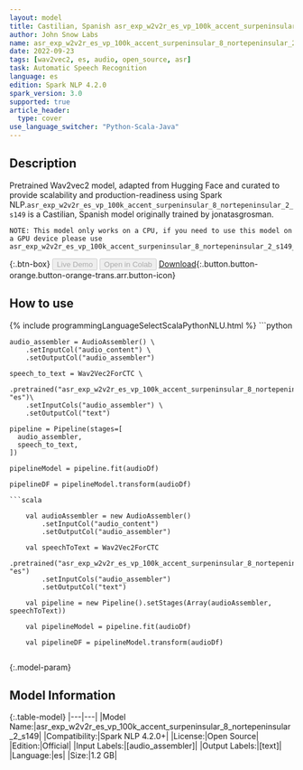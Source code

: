 ```yaml
---
layout: model
title: Castilian, Spanish asr_exp_w2v2r_es_vp_100k_accent_surpeninsular_8_nortepeninsular_2_s149 TFWav2Vec2ForCTC from jonatasgrosman
author: John Snow Labs
name: asr_exp_w2v2r_es_vp_100k_accent_surpeninsular_8_nortepeninsular_2_s149
date: 2022-09-23
tags: [wav2vec2, es, audio, open_source, asr]
task: Automatic Speech Recognition
language: es
edition: Spark NLP 4.2.0
spark_version: 3.0
supported: true
article_header:
  type: cover
use_language_switcher: "Python-Scala-Java"
---
```


## Description

Pretrained Wav2vec2  model, adapted from Hugging Face and curated to provide scalability and production-readiness using Spark NLP.`asr_exp_w2v2r_es_vp_100k_accent_surpeninsular_8_nortepeninsular_2_s149` is a Castilian, Spanish model originally trained by jonatasgrosman.

    NOTE: This model only works on a CPU, if you need to use this model on a GPU device please use asr_exp_w2v2r_es_vp_100k_accent_surpeninsular_8_nortepeninsular_2_s149_gpu

{:.btn-box}
<button class="button button-orange" disabled>Live Demo</button>
<button class="button button-orange" disabled>Open in Colab</button>
[Download](https://s3.amazonaws.com/auxdata.johnsnowlabs.com/public/models/asr_exp_w2v2r_es_vp_100k_accent_surpeninsular_8_nortepeninsular_2_s149_es_4.2.0_3.0_1663948449296.zip){:.button.button-orange.button-orange-trans.arr.button-icon}

## How to use



<div class="tabs-box" markdown="1">
{% include programmingLanguageSelectScalaPythonNLU.html %}
```python

    audio_assembler = AudioAssembler() \
        .setInputCol("audio_content") \
        .setOutputCol("audio_assembler")

    speech_to_text = Wav2Vec2ForCTC \
        .pretrained("asr_exp_w2v2r_es_vp_100k_accent_surpeninsular_8_nortepeninsular_2_s149", "es")\
        .setInputCols("audio_assembler") \
        .setOutputCol("text")

    pipeline = Pipeline(stages=[
      audio_assembler,
      speech_to_text,
    ])

    pipelineModel = pipeline.fit(audioDf)

    pipelineDF = pipelineModel.transform(audioDf)
```
```scala

    val audioAssembler = new AudioAssembler()
        .setInputCol("audio_content") 
        .setOutputCol("audio_assembler")

    val speechToText = Wav2Vec2ForCTC
        .pretrained("asr_exp_w2v2r_es_vp_100k_accent_surpeninsular_8_nortepeninsular_2_s149", "es")
        .setInputCols("audio_assembler") 
        .setOutputCol("text") 

    val pipeline = new Pipeline().setStages(Array(audioAssembler, speechToText))

    val pipelineModel = pipeline.fit(audioDf)

    val pipelineDF = pipelineModel.transform(audioDf)
    
```
</div>

{:.model-param}
## Model Information

{:.table-model}
|---|---|
|Model Name:|asr_exp_w2v2r_es_vp_100k_accent_surpeninsular_8_nortepeninsular_2_s149|
|Compatibility:|Spark NLP 4.2.0+|
|License:|Open Source|
|Edition:|Official|
|Input Labels:|[audio_assembler]|
|Output Labels:|[text]|
|Language:|es|
|Size:|1.2 GB|